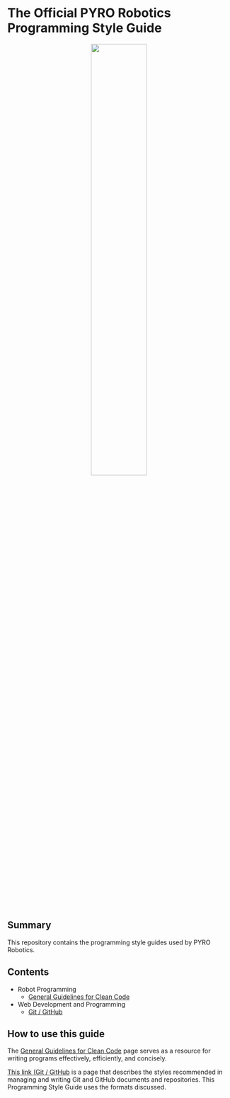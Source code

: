 # The Official PYRO Robotics Programming Style Guide

<p align="center"> 
<img src="https://rrr.engineering.asu.edu/wp-content/uploads/2017/08/PYRO.png" width="50%" height="50%">
</p>

## Summary
This repository contains the programming style guides used by PYRO Robotics.

## Contents
* Robot Programming
  * [General Guidelines for Clean Code](docs/clean_code_guide.md)
* Web Development and Programming
  * [Git / GitHub](docs/GitHub_Style_Guide.md)

## How to use this guide
The [General Guidelines for Clean Code](docs/Clean_Code_Guide.md) page serves as a resource for writing programs effectively, efficiently, and concisely.

[This link (Git / GitHub](docs/GitHub_Style_Guide.md) is a page that describes the styles recommended in managing and writing Git and GitHub documents and repositories. This Programming Style Guide uses the formats discussed.
